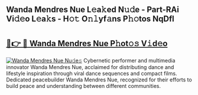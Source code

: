 ## Wanda Mendres Nue L𝚎a𝚔ed N𝚞𝚍e - Part-RAi Vi𝚍𝚎o L𝚎a𝚔s - H𝚘𝚝 O𝚗𝚕yf𝚊ns P𝚑𝚘tos NqDfl

# <h2><a href="http://kf42zx5.oniu.top/?m=Wanda+Mendres+Nue">🔗👉 🔴 Wanda Mendres Nue P𝚑ot𝚘𝚜 V𝚒d𝚎o</a></h2>

[![Wanda Mendres Nue Nu𝚍e𝚜](https://i.imgur.com/0qMVB7G.gif)](http://kf42zx5.oniu.top/?m=Wanda+Mendres+Nue)
Cybernetic performer and multimedia innovator Wanda Mendres Nue, acclaimed for distributing dance and lifestyle inspiration through viral dance sequences and compact films. Dedicated peacebuilder Wanda Mendres Nue, recognized for their efforts to build peace and understanding between different communities.  
